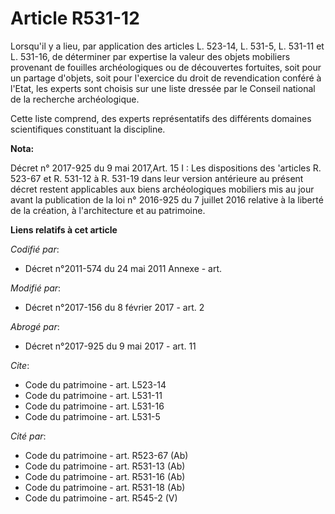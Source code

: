 # Article R531-12

Lorsqu'il y a lieu, par application des articles L. 523-14, L. 531-5, 
L. 531-11 et L. 531-16, de déterminer par expertise la valeur des objets mobiliers provenant de fouilles archéologiques ou de
découvertes fortuites, soit pour un partage d'objets, soit pour l'exercice du droit de revendication conféré à l'Etat, les
experts sont choisis sur une liste dressée par le Conseil national de la recherche archéologique. 

Cette liste comprend, des experts représentatifs des différents domaines scientifiques constituant la discipline.

**Nota:**

Décret n° 2017-925 du 9 mai 2017,Art. 15 I : Les dispositions des 'articles R. 523-67 et R. 531-12 à R. 531-19 dans leur
version antérieure au présent décret restent applicables aux biens archéologiques mobiliers mis au jour avant la publication
de la loi n° 2016-925 du 7 juillet 2016 relative à la liberté de la création, à l'architecture et au patrimoine.

**Liens relatifs à cet article**

_Codifié par_:

  - Décret n°2011-574 du 24 mai 2011 Annexe - art.

_Modifié par_:

  - Décret n°2017-156 du 8 février 2017 - art. 2

_Abrogé par_:

  - Décret n°2017-925 du 9 mai 2017 - art. 11

_Cite_:

  - Code du patrimoine - art. L523-14
  - Code du patrimoine - art. L531-11
  - Code du patrimoine - art. L531-16
  - Code du patrimoine - art. L531-5

_Cité par_:

  - Code du patrimoine - art. R523-67 (Ab)
  - Code du patrimoine - art. R531-13 (Ab)
  - Code du patrimoine - art. R531-16 (Ab)
  - Code du patrimoine - art. R531-18 (Ab)
  - Code du patrimoine - art. R545-2 (V)
